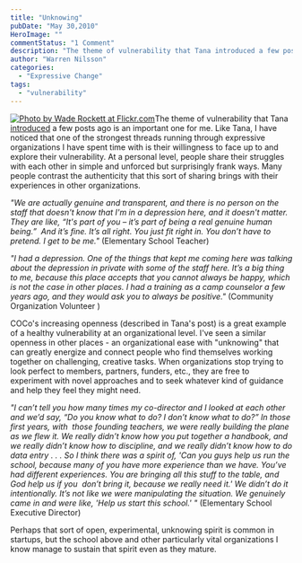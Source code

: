 ```yaml
---
title: "Unknowing"
pubDate: "May 30,2010"
HeroImage: ""
commentStatus: "1 Comment"
description: "The theme of vulnerability that Tana introduced a few posts ago is an important one for me. Like Tana, I have noticed that one of the strongest threads running through expressive organizations I have spent time with is their willingness to face up to and explore their vulnerability. At a personal level, people share their […]"
author: "Warren Nilsson"
categories: 
  - "Expressive Change"
tags: 
  - "vulnerability"
---
```


[![](/question-225x300.jpg "Photo by Wade Rockett at Flickr.com")](http://www.flickr.com/photos/waderockett/202790109/)The theme of vulnerability that Tana [introduced](https://organizationunbound.org/expressive-change/vulnerability-as-a-strength/) a few posts ago is an important one for me. Like Tana, I have noticed that one of the strongest threads running through expressive organizations I have spent time with is their willingness to face up to and explore their vulnerability. At a personal level, people share their struggles with each other in simple and unforced but surprisingly frank ways. Many people contrast the authenticity that this sort of sharing brings with their experiences in other organizations.

_"We are actually genuine and transparent, and there is no person on the staff that doesn't know that I'm in a depression here, and it doesn't matter. They are like, “It's part of you – it’s part of being a real genuine human being.”  And it’s fine. It’s all right. You just fit right in. You don’t have to pretend. I get to be me."_ (Elementary School Teacher)

_"I had a depression. One of the things that kept me coming here was talking about the depression in private with some of the staff here. It’s a big thing to me, because this place accepts that you cannot always be happy, which is not the case in other places. I had a training as a camp counselor a few years ago, and they would ask you to always be positive."_ (Community Organization Volunteer )

COCo's increasing openness (described in Tana's post) is a great example of a healthy vulnerability at an organizational level. I've seen a similar openness in other places - an organizational ease with "unknowing" that can greatly energize and connect people who find themselves working together on challenging, creative tasks. When organizations stop trying to look perfect to members, partners, funders, etc., they are free to experiment with novel approaches and to seek whatever kind of guidance and help they feel they might need.

_"I can’t tell you how many times my co-director and I looked at each other and we’d say, “Do you know what to do? I don’t know what to do?” In those first years, with  those founding teachers, we were really building the plane as we flew it. We really didn’t know how you put together a handbook, and we really didn’t know how to discipline, and we really didn’t know how to do data entry . . . So I think there was a spirit of, 'Can you guys help us run the school, because many of you have more experience than we have. You’ve had different experiences. You are bringing all this stuff to the table, and God help us if you  don’t bring it, because we really need it.' We didn’t do it intentionally. It’s not like we were manipulating the situation. We genuinely came in and were like, 'Help us start this school.' "_ (Elementary School Executive Director)

Perhaps that sort of open, experimental, unknowing spirit is common in startups, but the school above and other particularly vital organizations I know manage to sustain that spirit even as they mature.
